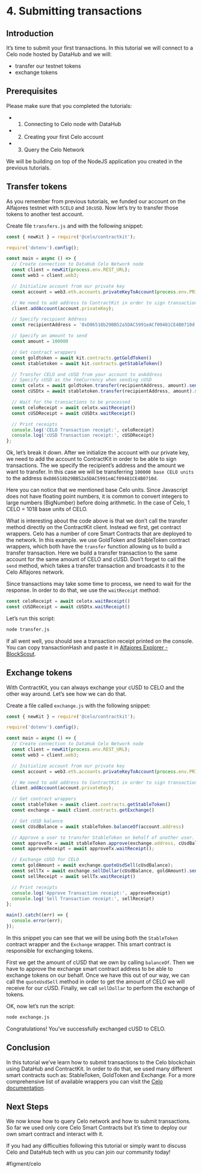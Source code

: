 # 4. Submitting transactions
## Introduction
It’s time to submit your first transactions. In this tutorial we will connect to a Celo node hosted by DataHub and we will:
* transfer our testnet tokens
* exchange tokens

## Prerequisites
Please make sure that you completed the tutorials:
* 1. Connecting to Celo node with DataHub
* 2. Creating your first Celo account
* 3. Query the Celo Network

We will be building on top of the NodeJS application you created in the previous tutorials.

## Transfer tokens
As you remember from previous tutorials, we funded our account on the Alfajores testnet with `5CELO` and `10cUSD`. Now let’s try to transfer those tokens to another test account.

Create file `transfers.js` and with the following snippet:

```javascript
const { newKit } = require('@celo/contractkit');

require('dotenv').config();

const main = async () => {
  // Create connection to DataHub Celo Network node
  const client = newKit(process.env.REST_URL);
  const web3 = client.web3;

  // Initialize account from our private key
  const account = web3.eth.accounts.privateKeyToAccount(process.env.PRIVATE_KEY);

  // We need to add address to ContractKit in order to sign transactions
  client.addAccount(account.privateKey);

  // Specify recipient Address
  const recipientAddress = '0xD86518b29BB52a5DAC5991eACf09481CE4B0710d'

  // Specify an amount to send
  const amount = 100000

  // Get contract wrappers
  const goldtoken = await kit.contracts.getGoldToken()
  const stabletoken = await kit.contracts.getStableToken()

  // Transfer CELO and cUSD from your account to anAddress
  // Specify cUSD as the feeCurrency when sending cUSD
  const celotx = await goldtoken.transfer(recipientAddress, amount).send({from: account.address})
  const cUSDtx = await stabletoken.transfer(recipientAddress, amount).send({from: account.address, feeCurrency: stabletoken.address})

  // Wait for the transactions to be processed
  const celoReceipt = await celotx.waitReceipt()
  const cUSDReceipt = await cUSDtx.waitReceipt()

  // Print receipts
  console.log('CELO Transaction receipt:', celoReceipt)
  console.log('cUSD Transaction receipt:', cUSDReceipt)
};
```

Ok, let’s break it down.
After we initialize the account with our private key, we need to add the account to ContractKit in order to be able to sign transactions. The we specify the recipient’s address and the amount we want to transfer. In this case we will be transferring `100000 base CELO units` to the address `0xD86518b29BB52a5DAC5991eACf09481CE4B0710d`. 

Here you can notice that we mentioned base Celo units. Since Javascript does not have floating point numbers, it is common to convert integers to large numbers (BigNumber) before doing arithmetic. In the case of Celo, 1 CELO = 1018 base units of CELO.

What is interesting about the code above is that we don’t call the transfer method directly on the ContractKit client. Instead we first, get contract wrappers. Celo has a number of core Smart Contracts that are deployed to the network. In this example. we use GoldToken and StableToken contract wrappers, which both have the `transfer` function allowing us to build a transfer transaction. Here we build a transfer transaction to the same account for the same amount of CELO and cUSD. Don’t forget to call the `send` method, which takes a transfer transaction and broadcasts it to the Celo Alfajores network.

Since transactions may take some time to process, we need to wait for the response. In order to do that, we use the `waitReceipt` method:

```javascript
const celoReceipt = await celotx.waitReceipt()
const cUSDReceipt = await cUSDtx.waitReceipt()
```

Let’s run this script:

```bash
node transfer.js
```

If all went well, you should see a transaction receipt printed on the console.  You can copy transactionHash and paste it in [Alfajores Explorer - BlockScout](https://alfajores-blockscout.celo-testnet.org/txs).

## Exchange tokens
With ContractKit, you can always exchange your cUSD to CELO and the other way around. Let’s see how we can do that.

Create a file called `exchange.js` with the following snippet:

```javascript
const { newKit } = require('@celo/contractkit');

require('dotenv').config();

const main = async () => {
  // Create connection to DataHub Celo Network node
  const client = newKit(process.env.REST_URL);
  const web3 = client.web3;

  // Initialize account from our private key
  const account = web3.eth.accounts.privateKeyToAccount(process.env.PRIVATE_KEY);

  // We need to add address to ContractKit in order to sign transactions
  client.addAccount(account.privateKey);

  // Get contract wrappers
  const stableToken = await client.contracts.getStableToken()
  const exchange = await client.contracts.getExchange()

  // Get cUSD balance
  const cUsdBalance = await stableToken.balanceOf(account.address)

  // Approve a user to transfer StableToken on behalf of another user.
  const approveTx = await stableToken.approve(exchange.address, cUsdBalance).send({from: account.address});
  const approveReceipt = await approveTx.waitReceipt();

  // Exchange cUSD for CELO
  const goldAmount = await exchange.quoteUsdSell(cUsdBalance);
  const sellTx = await exchange.sellDollar(cUsdBalance, goldAmount).send({from: account.address})
  const sellReceipt = await sellTx.waitReceipt()

  // Print receipts
  console.log('Approve Transaction receipt:', approveReceipt)
  console.log('Sell Transaction receipt:', sellReceipt)
};

main().catch((err) => {
  console.error(err);
});

```

In this snippet you can see that we will be using both the `StableToken` contract wrapper and the `Exchange` wrapper. This smart contract is responsible for exchanging tokens.

First we get the amount of cUSD that we own by calling `balanceOf`. Then we have to approve the exchange smart contract address to be able to exchange tokens on our behalf. Once we have this out of our way, we can call the `quoteUsdSell` method in order to get the amount of CELO we will receive for our cUSD. Finally, we call `sellDollar` to perform the exchange of tokens.

OK, now let’s run the script:

```bash
node exchange.js
```

Congratulations! You’ve successfully exchanged cUSD to CELO. 

## Conclusion
In this tutorial we’ve learn how to submit transactions to the Celo blockchain using DataHub and ContractKit. In order to do that, we used many different smart contracts such as: StableToken,  GoldToken and Exchange. For a more comprehensive list of available wrappers you can visit the [Celo documentation](https://docs.celo.org/v/master/developer-guide/contractkit/contracts-wrappers-registry).

## Next Steps
We now know how to query Celo network and how to submit transactions. So far we used only core Celo Smart Contracts but it’s time to deploy our own smart contract and interact with it.

If you had any difficulties following this tutorial or simply want to discuss Celo and DataHub tech with us you can join our community today!

#figment/celo
